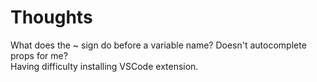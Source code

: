 # Thoughts

What does the ~ sign do before a variable name?
Doesn't autocomplete props for me?  
Having difficulty installing VSCode extension.
